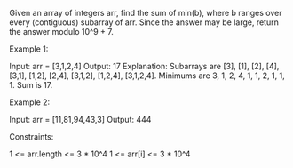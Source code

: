 Given an array of integers arr, find the sum of min(b), where b ranges over
every (contiguous) subarray of arr. Since the answer may be large, return the
answer modulo 10^9 + 7.


Example 1:


Input: arr = [3,1,2,4]
Output: 17
Explanation: 
Subarrays are [3], [1], [2], [4], [3,1], [1,2], [2,4], [3,1,2], [1,2,4],
[3,1,2,4]. 
Minimums are 3, 1, 2, 4, 1, 1, 2, 1, 1, 1.
Sum is 17.


Example 2:


Input: arr = [11,81,94,43,3]
Output: 444



Constraints:


1 <= arr.length <= 3 * 10^4
1 <= arr[i] <= 3 * 10^4




